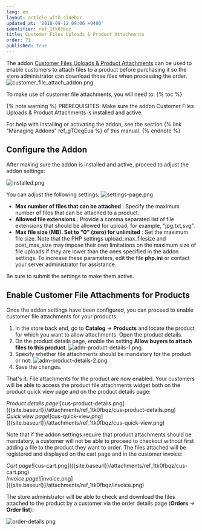 ```yaml
---
lang: en
layout: article_with_sidebar
updated_at: '2018-09-12 09:06 +0400'
identifier: ref_1tk0fbqz
title: Customer Files Uploads & Product Attachments
order: 71
published: true
---
```

The addon [Customer Files Uploads & Product Attachments](https://market.x-cart.com/addons/files-uploads-product-attachments.html "Customer Files Uploads & Product Attachments") can be used to enable customers to attach files to a product before purchasing it so the store administrator can download those files when processing the order. 
![customer_file_attach_addon.png]({{site.baseurl}}/attachments/ref_1tk0fbqz/customer_file_attach_addon.png)

To make use of customer file attachments, you will need to:
{% toc %}

{% note warning %}
PREREQUISITES: Make sure the addon Customer Files Uploads & Product Attachments is installed and active.

For help with installing or activating the addon, see the section {% link "Managing Addons" ref_gTOegEua %} of this manual.
{% endnote %}

## Configure the Addon
After making sure the addon is installed and active, proceed to adjust the addon settings:

![installed.png]({{site.baseurl}}/attachments/ref_1tk0fbqz/installed.png)

You can adjust the following settings:
![settings-page.png]({{site.baseurl}}/attachments/ref_1tk0fbqz/settings-page.png)

* **Max number of files that can be attached** : Specify the maximum number of files that can be attached to a product.
* **Allowed file extensions** : Provide a comma separated list of file extensions that should be allowed for upload; for example, "jpg,txt,svg".
* **Max file size (MB). Set to "0" (zero) for unlimited** : Set the maximum file size. Note that the PHP settings upload_max_filesize and post_max_size may impose their own limitations on the maximum size of file uploads if they are lower than the ones specified in the addon settings. To increase these parameters, edit the file **php.ini** or contact your server administrator for assistance.

Be sure to submit the settings to make them active.

## Enable Customer File Attachments for Products
Once the addon settings have been configured, you can proceed to enable customer file attachments for your products:
1. In the store back end, go to **Catalog** -> **Products** and locate the product for which you want to allow attachments. Open the product details.
2. On the product details page, enable the setting **Allow buyers to attach files to this product**.
   ![adm-product-details-1.png]({{site.baseurl}}/attachments/ref_1tk0fbqz/adm-product-details-1.png)
3. Specify whether file attachments should be mandatory for the product or not:
   ![adm-product-details-2.png]({{site.baseurl}}/attachments/ref_1tk0fbqz/adm-product-details-2.png)
4. Save the changes.

That's it. File attachments for the product are now enabled. Your customers will be able to access the product file attachments widget both on the product quick view page and on the product details page:

<div class="ui stackable two column grid">
  <div class="column" markdown="span"><i>Product details page</i>![cus-product-details.png]({{site.baseurl}}/attachments/ref_1tk0fbqz/cus-product-details.png)</div>
  <div class="column" markdown="span"><i>Quick view page</i>![cus-quick-view.png]({{site.baseurl}}/attachments/ref_1tk0fbqz/cus-quick-view.png)</div>
</div>

Note that if the addon settings  require that product attachments should be mandatory, a customer will not be able to proceed to checkout without first adding a file to the product they want to order. The files attached will be registered and displayed on the cart page and in the customer invoice:

<div class="ui stackable two column grid">
  <div class="column" markdown="span"><i>Cart page</i>![cus-cart.png]({{site.baseurl}}/attachments/ref_1tk0fbqz/cus-cart.png)</div>
  <div class="column" markdown="span"><i>Invoice page</i>![invoice.png]({{site.baseurl}}/attachments/ref_1tk0fbqz/invoice.png)</div>
</div>

The store administrator will be able to check and download the files attached to the product by a customer via the order details page (**Orders** -> **Order list**):

![order-details.png]({{site.baseurl}}/attachments/ref_1tk0fbqz/order-details.png)
